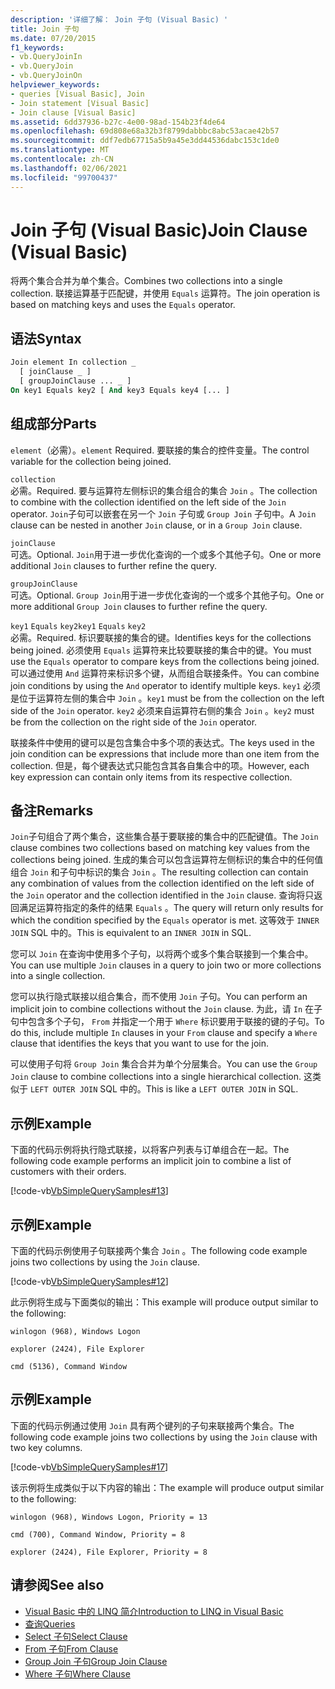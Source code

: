 ```yaml
---
description: '详细了解： Join 子句 (Visual Basic) '
title: Join 子句
ms.date: 07/20/2015
f1_keywords:
- vb.QueryJoinIn
- vb.QueryJoin
- vb.QueryJoinOn
helpviewer_keywords:
- queries [Visual Basic], Join
- Join statement [Visual Basic]
- Join clause [Visual Basic]
ms.assetid: 6dd37936-b27c-4e00-98ad-154b23f4de64
ms.openlocfilehash: 69d808e68a32b3f8799dabbbc8abc53acae42b57
ms.sourcegitcommit: ddf7edb67715a5b9a45e3dd44536dabc153c1de0
ms.translationtype: MT
ms.contentlocale: zh-CN
ms.lasthandoff: 02/06/2021
ms.locfileid: "99700437"
---
```

# <a name="join-clause-visual-basic"></a><span data-ttu-id="acd1c-103">Join 子句 (Visual Basic)</span><span class="sxs-lookup"><span data-stu-id="acd1c-103">Join Clause (Visual Basic)</span></span>

<span data-ttu-id="acd1c-104">将两个集合合并为单个集合。</span><span class="sxs-lookup"><span data-stu-id="acd1c-104">Combines two collections into a single collection.</span></span> <span data-ttu-id="acd1c-105">联接运算基于匹配键，并使用 `Equals` 运算符。</span><span class="sxs-lookup"><span data-stu-id="acd1c-105">The join operation is based on matching keys and uses the `Equals` operator.</span></span>

## <a name="syntax"></a><span data-ttu-id="acd1c-106">语法</span><span class="sxs-lookup"><span data-stu-id="acd1c-106">Syntax</span></span>

```vb
Join element In collection _
  [ joinClause _ ]
  [ groupJoinClause ... _ ]
On key1 Equals key2 [ And key3 Equals key4 [... ]
```

## <a name="parts"></a><span data-ttu-id="acd1c-107">组成部分</span><span class="sxs-lookup"><span data-stu-id="acd1c-107">Parts</span></span>

<span data-ttu-id="acd1c-108">`element`（必需）。</span><span class="sxs-lookup"><span data-stu-id="acd1c-108">`element` Required.</span></span> <span data-ttu-id="acd1c-109">要联接的集合的控件变量。</span><span class="sxs-lookup"><span data-stu-id="acd1c-109">The control variable for the collection being joined.</span></span>

`collection`  
<span data-ttu-id="acd1c-110">必需。</span><span class="sxs-lookup"><span data-stu-id="acd1c-110">Required.</span></span> <span data-ttu-id="acd1c-111">要与运算符左侧标识的集合组合的集合 `Join` 。</span><span class="sxs-lookup"><span data-stu-id="acd1c-111">The collection to combine with the collection identified on the left side of the `Join` operator.</span></span> <span data-ttu-id="acd1c-112">`Join`子句可以嵌套在另一个 `Join` 子句或 `Group Join` 子句中。</span><span class="sxs-lookup"><span data-stu-id="acd1c-112">A `Join` clause can be nested in another `Join` clause, or in a `Group Join` clause.</span></span>

`joinClause`  
<span data-ttu-id="acd1c-113">可选。</span><span class="sxs-lookup"><span data-stu-id="acd1c-113">Optional.</span></span> <span data-ttu-id="acd1c-114">`Join`用于进一步优化查询的一个或多个其他子句。</span><span class="sxs-lookup"><span data-stu-id="acd1c-114">One or more additional `Join` clauses to further refine the query.</span></span>

`groupJoinClause`  
<span data-ttu-id="acd1c-115">可选。</span><span class="sxs-lookup"><span data-stu-id="acd1c-115">Optional.</span></span> <span data-ttu-id="acd1c-116">`Group Join`用于进一步优化查询的一个或多个其他子句。</span><span class="sxs-lookup"><span data-stu-id="acd1c-116">One or more additional `Group Join` clauses to further refine the query.</span></span>

<span data-ttu-id="acd1c-117">`key1` `Equals` `key2`</span><span class="sxs-lookup"><span data-stu-id="acd1c-117">`key1` `Equals` `key2`</span></span>  
<span data-ttu-id="acd1c-118">必需。</span><span class="sxs-lookup"><span data-stu-id="acd1c-118">Required.</span></span> <span data-ttu-id="acd1c-119">标识要联接的集合的键。</span><span class="sxs-lookup"><span data-stu-id="acd1c-119">Identifies keys for the collections being joined.</span></span> <span data-ttu-id="acd1c-120">必须使用 `Equals` 运算符来比较要联接的集合中的键。</span><span class="sxs-lookup"><span data-stu-id="acd1c-120">You must use the `Equals` operator to compare keys from the collections being joined.</span></span> <span data-ttu-id="acd1c-121">可以通过使用 `And` 运算符来标识多个键，从而组合联接条件。</span><span class="sxs-lookup"><span data-stu-id="acd1c-121">You can combine join conditions by using the `And` operator to identify multiple keys.</span></span> <span data-ttu-id="acd1c-122">`key1` 必须是位于运算符左侧的集合中 `Join` 。</span><span class="sxs-lookup"><span data-stu-id="acd1c-122">`key1` must be from the collection on the left side of the `Join` operator.</span></span> <span data-ttu-id="acd1c-123">`key2` 必须来自运算符右侧的集合 `Join` 。</span><span class="sxs-lookup"><span data-stu-id="acd1c-123">`key2` must be from the collection on the right side of the `Join` operator.</span></span>

<span data-ttu-id="acd1c-124">联接条件中使用的键可以是包含集合中多个项的表达式。</span><span class="sxs-lookup"><span data-stu-id="acd1c-124">The keys used in the join condition can be expressions that include more than one item from the collection.</span></span> <span data-ttu-id="acd1c-125">但是，每个键表达式只能包含其各自集合中的项。</span><span class="sxs-lookup"><span data-stu-id="acd1c-125">However, each key expression can contain only items from its respective collection.</span></span>

## <a name="remarks"></a><span data-ttu-id="acd1c-126">备注</span><span class="sxs-lookup"><span data-stu-id="acd1c-126">Remarks</span></span>

<span data-ttu-id="acd1c-127">`Join`子句组合了两个集合，这些集合基于要联接的集合中的匹配键值。</span><span class="sxs-lookup"><span data-stu-id="acd1c-127">The `Join` clause combines two collections based on matching key values from the collections being joined.</span></span> <span data-ttu-id="acd1c-128">生成的集合可以包含运算符左侧标识的集合中的任何值组合 `Join` 和子句中标识的集合 `Join` 。</span><span class="sxs-lookup"><span data-stu-id="acd1c-128">The resulting collection can contain any combination of values from the collection identified on the left side of the `Join` operator and the collection identified in the `Join` clause.</span></span> <span data-ttu-id="acd1c-129">查询将只返回满足运算符指定的条件的结果 `Equals` 。</span><span class="sxs-lookup"><span data-stu-id="acd1c-129">The query will return only results for which the condition specified by the `Equals` operator is met.</span></span> <span data-ttu-id="acd1c-130">这等效于 `INNER JOIN` SQL 中的。</span><span class="sxs-lookup"><span data-stu-id="acd1c-130">This is equivalent to an `INNER JOIN` in SQL.</span></span>

<span data-ttu-id="acd1c-131">您可以 `Join` 在查询中使用多个子句，以将两个或多个集合联接到一个集合中。</span><span class="sxs-lookup"><span data-stu-id="acd1c-131">You can use multiple `Join` clauses in a query to join two or more collections into a single collection.</span></span>

<span data-ttu-id="acd1c-132">您可以执行隐式联接以组合集合，而不使用 `Join` 子句。</span><span class="sxs-lookup"><span data-stu-id="acd1c-132">You can perform an implicit join to combine collections without the `Join` clause.</span></span> <span data-ttu-id="acd1c-133">为此，请 `In` 在子句中包含多个子句， `From` 并指定一个用于 `Where` 标识要用于联接的键的子句。</span><span class="sxs-lookup"><span data-stu-id="acd1c-133">To do this, include multiple `In` clauses in your `From` clause and specify a `Where` clause that identifies the keys that you want to use for the join.</span></span>

<span data-ttu-id="acd1c-134">可以使用子句将 `Group Join` 集合合并为单个分层集合。</span><span class="sxs-lookup"><span data-stu-id="acd1c-134">You can use the `Group Join` clause to combine collections into a single hierarchical collection.</span></span> <span data-ttu-id="acd1c-135">这类似于 `LEFT OUTER JOIN` SQL 中的。</span><span class="sxs-lookup"><span data-stu-id="acd1c-135">This is like a `LEFT OUTER JOIN` in SQL.</span></span>

## <a name="example"></a><span data-ttu-id="acd1c-136">示例</span><span class="sxs-lookup"><span data-stu-id="acd1c-136">Example</span></span>

<span data-ttu-id="acd1c-137">下面的代码示例将执行隐式联接，以将客户列表与订单组合在一起。</span><span class="sxs-lookup"><span data-stu-id="acd1c-137">The following code example performs an implicit join to combine a list of customers with their orders.</span></span>

[!code-vb[VbSimpleQuerySamples#13](~/samples/snippets/visualbasic/VS_Snippets_VBCSharp/VbSimpleQuerySamples/VB/QuerySamples1.vb#13)]

## <a name="example"></a><span data-ttu-id="acd1c-138">示例</span><span class="sxs-lookup"><span data-stu-id="acd1c-138">Example</span></span>

<span data-ttu-id="acd1c-139">下面的代码示例使用子句联接两个集合 `Join` 。</span><span class="sxs-lookup"><span data-stu-id="acd1c-139">The following code example joins two collections by using the `Join` clause.</span></span>

[!code-vb[VbSimpleQuerySamples#12](~/samples/snippets/visualbasic/VS_Snippets_VBCSharp/VbSimpleQuerySamples/VB/QuerySamples2.vb#12)]

<span data-ttu-id="acd1c-140">此示例将生成与下面类似的输出：</span><span class="sxs-lookup"><span data-stu-id="acd1c-140">This example will produce output similar to the following:</span></span>

`winlogon (968), Windows Logon`

`explorer (2424), File Explorer`

`cmd (5136), Command Window`

## <a name="example"></a><span data-ttu-id="acd1c-141">示例</span><span class="sxs-lookup"><span data-stu-id="acd1c-141">Example</span></span>

<span data-ttu-id="acd1c-142">下面的代码示例通过使用 `Join` 具有两个键列的子句来联接两个集合。</span><span class="sxs-lookup"><span data-stu-id="acd1c-142">The following code example joins two collections by using the `Join` clause with two key columns.</span></span>

[!code-vb[VbSimpleQuerySamples#17](~/samples/snippets/visualbasic/VS_Snippets_VBCSharp/VbSimpleQuerySamples/VB/QuerySamples3.vb#17)]

<span data-ttu-id="acd1c-143">该示例将生成类似于以下内容的输出：</span><span class="sxs-lookup"><span data-stu-id="acd1c-143">The example will produce output similar to the following:</span></span>

`winlogon (968), Windows Logon, Priority = 13`

`cmd (700), Command Window, Priority = 8`

`explorer (2424), File Explorer, Priority = 8`

## <a name="see-also"></a><span data-ttu-id="acd1c-144">请参阅</span><span class="sxs-lookup"><span data-stu-id="acd1c-144">See also</span></span>

- [<span data-ttu-id="acd1c-145">Visual Basic 中的 LINQ 简介</span><span class="sxs-lookup"><span data-stu-id="acd1c-145">Introduction to LINQ in Visual Basic</span></span>](../../programming-guide/language-features/linq/introduction-to-linq.md)
- [<span data-ttu-id="acd1c-146">查询</span><span class="sxs-lookup"><span data-stu-id="acd1c-146">Queries</span></span>](index.md)
- [<span data-ttu-id="acd1c-147">Select 子句</span><span class="sxs-lookup"><span data-stu-id="acd1c-147">Select Clause</span></span>](select-clause.md)
- [<span data-ttu-id="acd1c-148">From 子句</span><span class="sxs-lookup"><span data-stu-id="acd1c-148">From Clause</span></span>](from-clause.md)
- [<span data-ttu-id="acd1c-149">Group Join 子句</span><span class="sxs-lookup"><span data-stu-id="acd1c-149">Group Join Clause</span></span>](group-join-clause.md)
- [<span data-ttu-id="acd1c-150">Where 子句</span><span class="sxs-lookup"><span data-stu-id="acd1c-150">Where Clause</span></span>](where-clause.md)
